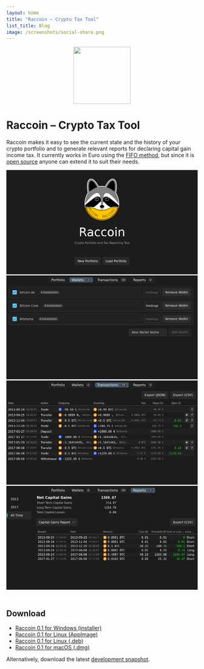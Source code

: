 ```yaml
---
layout: home
title: "Raccoin – Crypto Tax Tool"
list_title: Blog
image: /screenshots/social-share.png
---
```


<img src="/assets/app-icon.svg" width="150" height="150" style="margin: 10px auto; display: block;">

# Raccoin – Crypto&nbsp;Tax&nbsp;Tool

Raccoin makes it easy to see the current state and the history of your crypto
portfolio and to generate relevant reports for declaring capital gain income
tax. It currently works in Euro using the [FIFO
method](https://en.wikipedia.org/wiki/FIFO_and_LIFO_accounting), but since it is
[open source](https://github.com/bjorn/raccoin) anyone can extend it to suit
their needs.

<div class="thumbnails">
<img class="thumbnail" src="/screenshots/raccoin-welcome.png" alt="Welcome screen">
<img class="thumbnail" src="/screenshots/raccoin-wallets.png" alt="The wallets page shows the transaction sources">
<img class="thumbnail" src="/screenshots/raccoin-transactions.png" alt="The transactions page provides a detailed view of events">
<img class="thumbnail" src="/screenshots/raccoin-reports.png" alt="Reports can be exported as CSV files">
</div>

<div id="fullpage" onclick="this.style.display='none';">
    <img id="fullpage-image">
    <div id="fullpage-caption"></div>
</div>

<script>
const thumbnails = document.querySelectorAll('.thumbnail');
const fullPage = document.querySelector('#fullpage');
const fullPageImg = document.querySelector('#fullpage-image');
const fullPageCaption = document.querySelector('#fullpage-caption');

thumbnails.forEach(thumbnail => {
  thumbnail.addEventListener('click', function() {
    fullPageImg.src = thumbnail.src;
    fullPageCaption.innerHTML = thumbnail.alt;
    fullPage.style.display = 'flex';
  });
});
</script>

## Download

* [Raccoin 0.1 for Windows (installer)](https://github.com/bjorn/raccoin/releases/download/v0.1.0/raccoin_0.1.0_x64-setup.exe)
* [Raccoin 0.1 for Linux (AppImage)](https://github.com/bjorn/raccoin/releases/download/v0.1.0/raccoin_0.1.0_x86_64.AppImage)
* [Raccoin 0.1 for Linux (.deb)](https://github.com/bjorn/raccoin/releases/download/v0.1.0/raccoin_0.1.0_amd64.deb)
* [Raccoin 0.1 for macOS (.dmg)](https://github.com/bjorn/raccoin/releases/download/v0.1.0/Raccoin_0.1.0_x64.dmg)

Alternatively, download the latest [development snapshot](/snapshot/).
